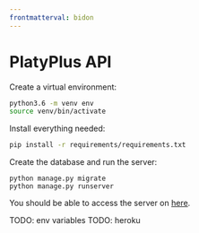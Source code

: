 ```yaml
---
frontmatterval: bidon
---
```



# PlatyPlus API

Create a virtual environment:
```bash
python3.6 -m venv env
source venv/bin/activate
```

Install everything needed:
```bash
pip install -r requirements/requirements.txt
```

Create the database and run the server:
```
python manage.py migrate
python manage.py runserver
```

You should be able to access the server on [here](http://localhost:8000/graphql).

TODO: env variables
TODO: heroku
